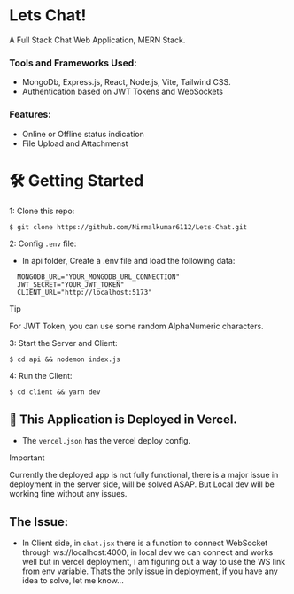 # Lets Chat!
A Full Stack Chat Web Application, MERN Stack.

### Tools and Frameworks Used:
- MongoDb, Express.js, React, Node.js, Vite, Tailwind CSS.
- Authentication based on JWT Tokens and WebSockets

### Features:
- Online or Offline status indication
- File Upload and Attachmenst

# 🛠 Getting Started

1: Clone this repo:

```
$ git clone https://github.com/Nirmalkumar6112/Lets-Chat.git
```

2: Config `.env` file:
   - In api folder, Create a .env file and load the following data:

```
  MONGODB_URL="YOUR_MONGODB_URL_CONNECTION"
  JWT_SECRET="YOUR_JWT_TOKEN"
  CLIENT_URL="http://localhost:5173"
```
> [!TIP]
> For JWT Token, you can use some random AlphaNumeric characters.

3: Start the Server and Client:

```
$ cd api && nodemon index.js
```

4: Run the Client:

```
$ cd client && yarn dev
```

## 🚀 This Application is Deployed in Vercel.
- The `vercel.json` has the vercel deploy config.
 
> [!IMPORTANT]
> Currently the deployed app is not fully functional, there is a major issue in deployment in the server side, will be solved ASAP.
> But Local dev will be working fine without any issues.
 
## The Issue:
  - In Client side, in `chat.jsx` there is a function to connect WebSocket through ws://localhost:4000, in local dev we can connect and works well but in vercel deployment, i am figuring out a way to use the WS link from env variable. Thats the only issue in deployment, if you have any idea to solve, let me know...
